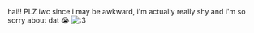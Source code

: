 hai!! PLZ iwc since i may be awkward, i'm actually really shy and i'm so sorry about dat 😭
![:3](https://i.imgur.com/zQtBiot.jpeg)
